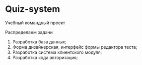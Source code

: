 # Quiz-system
Учебный командный  проект

Распределаем задачи 
1. Разработка база данных;
2. Форма дизайнерская, интерфейс формы редактора теста;
3. Разработка система клиентского модуля;
4. Разработка кода авторизация;

